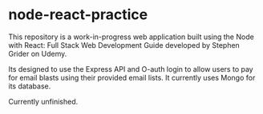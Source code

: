 # node-react-practice

This repository is a work-in-progress web application built using the Node with React: Full Stack Web Development Guide
developed by Stephen Grider on Udemy. 

Its designed to use the Express API and O-auth login to allow users to pay for email blasts using their provided email lists.
It currently uses Mongo for its database.

Currently unfinished.
